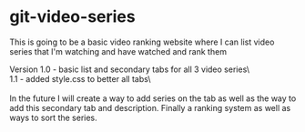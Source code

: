 # git-video-series
This is going to be a basic video ranking website where I can list video series
that I'm watching and have watched and rank them

Version 1.0 - basic list and secondary tabs for all 3 video series\  
        1.1 - added style.css to better all tabs\    
            \
            In the future I will create a way to add series on the tab
            as well as the way to add this secondary tab and description.
            Finally a ranking system as well as ways to sort the series.